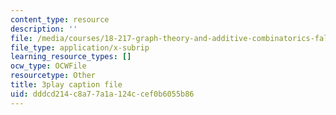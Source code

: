 ```yaml
---
content_type: resource
description: ''
file: /media/courses/18-217-graph-theory-and-additive-combinatorics-fall-2019/dddcd214c8a77a1a124ccef0b6055b86_hDwkKrWqdZE.srt
file_type: application/x-subrip
learning_resource_types: []
ocw_type: OCWFile
resourcetype: Other
title: 3play caption file
uid: dddcd214-c8a7-7a1a-124c-cef0b6055b86
---
```

